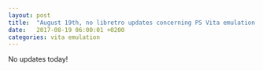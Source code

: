 ```yaml
---
layout: post
title:  "August 19th, no libretro updates concerning PS Vita emulation and emulators"
date:   2017-08-19 06:00:01 +0200
categories: vita emulation
---
```


No updates today!
